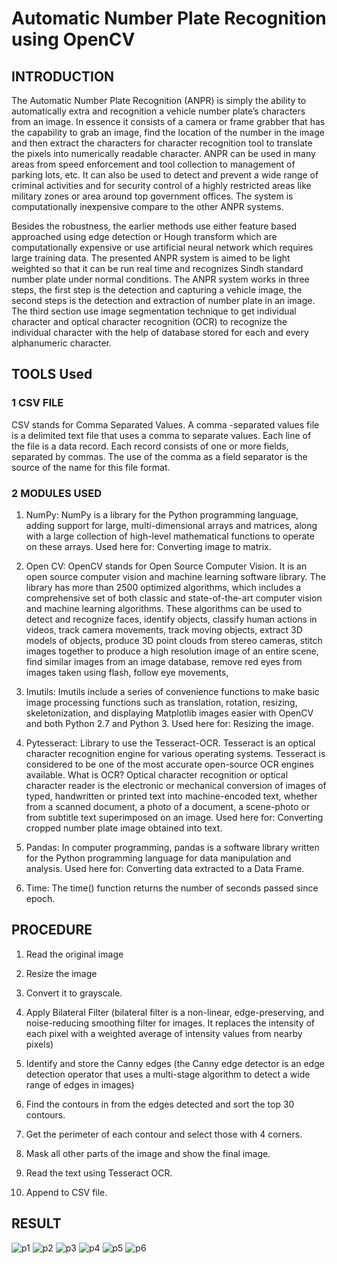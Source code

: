 # Automatic Number Plate Recognition using OpenCV

## INTRODUCTION
The Automatic Number Plate Recognition (ANPR) is simply the ability to automatically
extra and recognition a vehicle number plate’s characters from an image. In essence it consists of
a camera or frame grabber that has the capability to grab an image, find the location of the
number in the image and then extract the characters for character recognition tool to translate the
pixels into numerically readable character. ANPR can be used in many areas from speed
enforcement and tool collection to management of parking lots, etc. It can also be used to detect
and prevent a wide range of criminal activities and for security control of a highly restricted
areas like military zones or area around top government offices. The system is computationally
inexpensive compare to the other ANPR systems.

Besides the robustness, the earlier methods use either feature based approached using
edge detection or Hough transform which are computationally expensive or use artificial neural
network which requires large training data. The presented ANPR system is aimed to be light
weighted so that it can be run real time and recognizes Sindh standard number plate under
normal conditions. The ANPR system works in three steps, the first step is the detection and
capturing a vehicle image, the second steps is the detection and extraction of number plate in an
image. The third section use image segmentation technique to get individual character and
optical character recognition (OCR) to recognize the individual character with the help of
database stored for each and every alphanumeric character.

##  TOOLS Used
### 1 CSV FILE
CSV stands for Comma Separated Values. A comma -separated values file is a delimited text file that uses a comma to separate values. Each line of the file is a data record. Each record consists of one or more fields, separated by commas. The use of the comma as a field separator is the source of the name for this file format.

### 2 MODULES USED
1. NumPy: NumPy is a library for the Python programming language, adding support for large, multi-dimensional arrays and matrices, along with a large
collection of high-level mathematical functions to operate on these arrays. Used here for: Converting image to matrix.

2. Open CV: OpenCV stands for Open Source Computer Vision. It is an open source computer vision and machine learning software library. The library
has more than 2500 optimized algorithms, which includes a comprehensive set of both classic and state-of-the-art computer vision and machine learning
algorithms. These algorithms can be used to detect and recognize faces, identify objects, classify human actions in videos, track camera movements, track moving objects, extract 3D models of objects, produce 3D point clouds from stereo cameras, stitch images together to produce a high resolution image of an entire scene, find similar images from an image database, remove red eyes from images taken using flash, follow eye movements,

3. Imutils: Imutils include a series of convenience functions to make basic image processing functions such as translation, rotation, resizing,
skeletonization, and displaying Matplotlib images easier with OpenCV and both Python 2.7 and Python 3. Used here for: Resizing the image.

4. Pytesseract: Library to use the Tesseract-OCR. Tesseract is an optical character recognition engine for various operating systems. Tesseract is
considered to be one of the most accurate open-source OCR engines available. What is OCR? Optical character recognition or optical character reader is the electronic or mechanical conversion of images of typed, handwritten or printed text into machine-encoded text, whether from a scanned document, a photo of a document, a scene-photo or from subtitle text superimposed on an image. Used here for: Converting cropped number plate image obtained into text.

5. Pandas: In computer programming, pandas is a software library written for the Python programming language for data manipulation and analysis. Used here for: Converting data extracted to a Data Frame.

6. Time: The time() function returns the number of seconds passed since epoch.

## PROCEDURE
1. Read the original image

2. Resize the image

3. Convert it to grayscale.

4. Apply Bilateral Filter (bilateral filter is a non-linear, edge-preserving, and noise-reducing smoothing filter for images. It replaces the intensity of each pixel with a weighted average of intensity values from nearby pixels)

5. Identify and store the Canny edges (the Canny edge detector is an edge detection operator that uses a multi-stage algorithm to detect a wide range of edges in images)

6. Find the contours in from the edges detected and sort the top 30 contours.

7. Get the perimeter of each contour and select those with 4 corners.

8. Mask all other parts of the image and show the final image.

9. Read the text using Tesseract OCR.

10. Append to CSV file.

## RESULT

![p1](https://github.com/im-vysakh/NPR-Project/assets/134374340/8d223bcf-4b30-47f1-a40b-6ca1a852f7a8) 
![p2](https://github.com/im-vysakh/NPR-Project/assets/134374340/aee8c58c-b6a5-4412-8163-3622a1fbbf78)
![p3](https://github.com/im-vysakh/NPR-Project/assets/134374340/1ea0b3a0-79b5-481e-9e41-9cbf6753dc68)
![p4](https://github.com/im-vysakh/NPR-Project/assets/134374340/3d55e6ef-03df-4e36-9f0e-0fc40bc7d0b1)
![p5](https://github.com/im-vysakh/NPR-Project/assets/134374340/3533e07f-5e3b-45c6-bf0c-f705706c5baf)
![p6](https://github.com/im-vysakh/NPR-Project/assets/134374340/507c4f84-0de8-4628-b5d9-f7134ee8a126)
